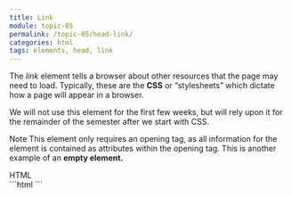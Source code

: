```yaml
---
title: Link
module: topic-05
permalink: /topic-05/head-link/
categories: html
tags: elements, head, link
---
```


<div class="divider-heading"></div>

The _link_ element tells a browser about other resources that the page may need to load. Typically, these are the **CSS** or “stylesheets” which dictate how a page will appear in a browser.

We will not use this element for the first few weeks, but will rely upon it for the remainder of the semester after we start with CSS.

<span class="label label-info">Note</span> This element only requires an opening tag, as all information for the element is contained as attributes within the opening tag. This is another example of an **empty element.**


<div id="code-heading">HTML</div>
```html
<!DOCTYPE html>
<html>
  <head>
    <!-- Other meta elements -->
    <link rel="stylesheet" href="./css/style.css">

  </head>

</html>
```
